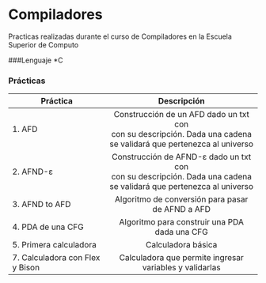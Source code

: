 # Compiladores
Practicas realizadas durante el curso de Compiladores en la Escuela Superior de Computo

###Lenguaje
*C

### Prácticas
| Práctica      | Descripción                 | 
| ------------- |:---------------------------:| 
| 1. AFD | Construcción de un AFD dado un txt con <br> con su descripción. Dada una cadena <br> se validará que pertenezca al universo|        
| 2. AFND-ε | Construcción de AFND-ε dado un txt con <br> con su descripción. Dada una cadena <br> se validará que pertenezca al universo|   
| 3. AFND to AFD | Algoritmo de conversión para pasar de AFND a AFD |
| 4. PDA de una CFG | Algoritmo para construir una PDA dada una CFG |
| 5. Primera calculadora | Calculadora básica |
| 7. Calculadora con Flex y Bison | Calculadora que permite ingresar variables y validarlas |

